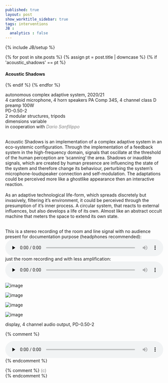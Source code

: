 ```yaml
---
published: true
layout: post
show_worktitle_sidebar: true
tags: interventions
JB :
  analytics : false
---
```


{% include JB/setup %}

<div class="container-parent">
<div class="container-narrow-right">
{% for post in site.posts %}
	{% assign pt = post.title | downcase %}
	{% if 'acoustic_shadows' == pt %}
<h4><a href="{{ BASE_PATH }}{{ post.url }}"></a>Acoustic Shadows</h4>
	{% endif %}
{% endfor %}

<p>
autonomous complex adaptive system, 2020/21<br />
4 cardoid microphone, 4 horn speakers PA Comp 34S, 4 channel class D preamp 100W<br />
PD-0.50-2<br />
2 modular structures, tripods<br />
dimensions variable<br />
in cooperation with 
<a href="https://www.dariosanfilippo.com/" target="_blank" style="text-decoration:none; color: grey"><i>Dario Sanfilippo</i></a> 
<br /><br />

Acoustic Shadows is an implementation of a complex adaptive system in an eco-systemic configuration. Through the implementation of a feedback system in the high-frequency domain, signals that oscillate at the threshold of the human perception are ‘scanning’ the area. Shadows or inaudible signals, which are created by human presence are influencing the state of the system and therefore change its behaviour, perturbing the system’s microphone-loudspeaker connection and self-modulation. The adaptations could be perceived more like a ghostlike appearance then an interactive reaction.
<br /><br />
As an adaptive technological life-form, which spreads discretely but invasively, filtering it’s environment, it could be perceived through the presumption of it’s inner process. A circular system, that reacts to external influences, but also develops a life of its own. Almost like an abstract occult machine that meters the space to extend its own state.
<br /><br />

This is a stereo recording of the room and line signal with no audience present for documentation purpose (headphones recommended):
<br />
<audio controls style="width: 100%" preload="none">
  <source src="{{ site.url }}/images/acoustic_shadows_no_presence_docu.mp3" type="audio/mpeg">
</audio>
<br />
just the room recording and with less amplification:
<br />
<audio controls style="width: 100%" preload="none">
  <source src="{{ site.url }}/images/acoustic_shadows_no_presence_silent_room.mp3" type="audio/mpeg">
</audio>
</p>
</div>


<div class="container-narrow-left">
<img src="{{ site.url }}/images/acoustic_shadows1_sm.jpg" loading="eager" alt="image">
<p></p>
<img src="{{ site.url }}/images/acoustic_shadows2_sm.jpg" loading="eager" alt="image">
<p></p>
<img src="{{ site.url }}/images/acoustic_shadows3_sm.jpg" loading="eager" alt="image">
<p></p>
<img src="{{ site.url }}/images/acoustic_shadows_pd.png" loading="eager" alt="image">
<p>display, 4 channel audio output, PD-0.50-2</p>

</div>
</div>

{% comment %}
<p></p>
<audio controls style="width: 100%" preload="none">
  <source src="{{ site.url }}/images/arcadian_gate_short.mp3" type="audio/mpeg">
</audio>
{% endcomment %}


{% comment %}
<font color="grey">(c)<br /></font>
{% endcomment %}